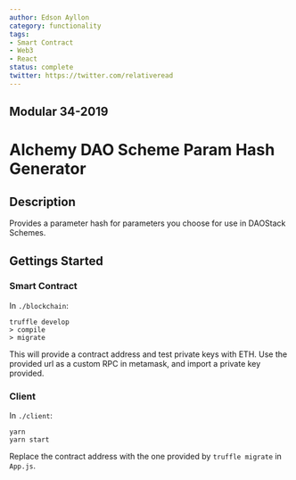 ```yaml
---
author: Edson Ayllon
category: functionality
tags:
- Smart Contract
- Web3
- React
status: complete
twitter: https://twitter.com/relativeread
---
```


## Modular 34-2019

# Alchemy DAO Scheme Param Hash Generator
 
## Description

Provides a parameter hash for parameters you choose for use in DAOStack Schemes.

## Gettings Started

### Smart Contract 

In `./blockchain`:

```
truffle develop
> compile
> migrate
```

This will provide a contract address and test private keys with ETH. Use the provided url as a custom RPC in metamask, and import a private key provided.

### Client

In `./client`:

```
yarn
yarn start 
```

Replace the contract address with the one provided by `truffle migrate` in `App.js`. 
